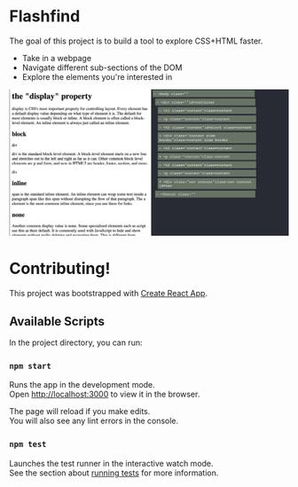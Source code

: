# Flashfind

The goal of this project is to build a tool to explore CSS+HTML faster.

* Take in a webpage
* Navigate different sub-sections of the DOM
* Explore the elements you're interested in

![](https://github.com/mwufi/flashfind/raw/master/screenshots/Screen%20Shot%202019-04-20%20at%203.32.16%20AM.png)

# Contributing!

This project was bootstrapped with [Create React App](https://github.com/facebook/create-react-app).

## Available Scripts

In the project directory, you can run:

### `npm start`

Runs the app in the development mode.<br>
Open [http://localhost:3000](http://localhost:3000) to view it in the browser.

The page will reload if you make edits.<br>
You will also see any lint errors in the console.

### `npm test`

Launches the test runner in the interactive watch mode.<br>
See the section about [running tests](https://facebook.github.io/create-react-app/docs/running-tests) for more information.
